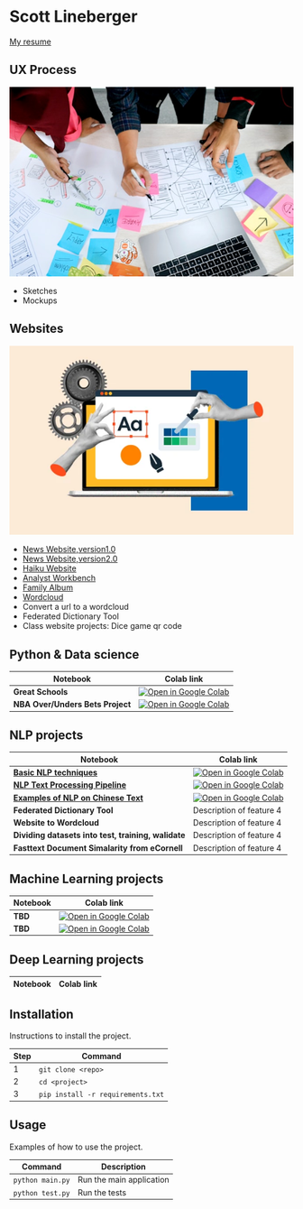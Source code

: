 # Scott Lineberger
[My resume](https://github.com/matsunagateitoku/Portfolio/blob/main/websites/Future%20Resume%20.pdf)

## UX Process
![## UX Process](./images/ux-indonesia-qC2n6RQU4Vw-unsplash.jpg)
- Sketches
- Mockups
  
## Websites
![## UX Process](./images/free-website-builder.webp)

- [News Website,version1.0](https://matsunagateitoku.github.io/news/)
- [News Website,version2.0](https://matsunagateitoku.github.io/STDP_News/)
- [Haiku Website](https://matsunagateitoku.github.io/Haiku-Website/)
- [Analyst Workbench](https://matsunagateitoku.github.io/Portfolio/websites/awb/awb.html)
- [Family Album](https://matsunagateitoku.github.io/family/)
- [Wordcloud](https://matsunagateitoku.github.io/news/wordcloud.html?)
- Convert a url to a wordcloud
- Federated Dictionary Tool
- Class website projects:
  Dice game
  qr code

## Python & Data science 
  
| Notebook          | Colab link                                  |
|-------------------|----------------------------------------------|
| **Great Schools**                              |  [![Open in Google Colab](https://colab.research.google.com/assets/colab-badge.svg)](https://colab.research.google.com/github/matsunagateitoku/Portfolio/blob/main/notebooks/VISTA%20Vision.ipynb)                     |
| **NBA Over/Unders Bets Project**     | [![Open in Google Colab](https://colab.research.google.com/assets/colab-badge.svg)](https://colab.research.google.com/github/matsunagateitoku/Portfolio/blob/main/notebooks/Text%20preprocessing%20pipeline%20%281%29.ipynb)                      |



## NLP projects

| Notebook          | Colab link                                  |
|-------------------|----------------------------------------------|
| **[Basic NLP techniques](https://github.com/matsunagateitoku/Portfolio/blob/main/notebooks/VISTA%20Vision.ipynb)**     |  [![Open in Google Colab](https://colab.research.google.com/assets/colab-badge.svg)](https://colab.research.google.com/github/matsunagateitoku/Portfolio/blob/main/notebooks/VISTA%20Vision.ipynb)                     |
| **[NLP Text Processing Pipeline](https://nbviewer.org/github/matsunagateitoku/Portfolio/blob/main/Text%20preprocessing%20pipeline%20%281%29.ipynb)**     | [![Open in Google Colab](https://colab.research.google.com/assets/colab-badge.svg)](https://colab.research.google.com/github/matsunagateitoku/Portfolio/blob/main/notebooks/Text%20preprocessing%20pipeline%20%281%29.ipynb)                      |
| **[Examples of NLP on Chinese Text](https://github.com/matsunagateitoku/Portfolio/blob/main/notebooks/Chinese%20Vista%20Vision%20for%20export.ipynb)**     | [![Open in Google Colab](https://colab.research.google.com/assets/colab-badge.svg)](https://colab.research.google.com/github/matsunagateitoku/Portfolio/blob/main/notebooks/Chinese%20Vista%20Vision%20for%20export.ipynb)                        |
| **Federated Dictionary Tool**     | Description of feature 4                     |
| **Website to Wordcloud**     | Description of feature 4                     |
| **Dividing datasets into test, training, walidate**     | Description of feature 4                     |
| **Fasttext Document Simalarity from eCornell**     | Description of feature 4                     |



    
## Machine Learning projects
| Notebook          | Colab link                                  |
|-------------------|----------------------------------------------|
| **TBD**                              |  [![Open in Google Colab](https://colab.research.google.com/assets/colab-badge.svg)](https://colab.research.google.com/github/matsunagateitoku/Portfolio/blob/main/notebooks/VISTA%20Vision.ipynb)                     |
| **TBD**     | [![Open in Google Colab](https://colab.research.google.com/assets/colab-badge.svg)](https://colab.research.google.com/github/matsunagateitoku/Portfolio/blob/main/notebooks/Text%20preprocessing%20pipeline%20%281%29.ipynb)                      |


## Deep Learning  projects
| Notebook          | Colab link                                  |
|-------------------|----------------------------------------------|




## Installation

Instructions to install the project.

| Step | Command             |
|------|---------------------|
| 1    | `git clone <repo>`   |
| 2    | `cd <project>`      |
| 3    | `pip install -r requirements.txt` |

## Usage

Examples of how to use the project.

| Command             | Description                      |
|---------------------|----------------------------------|
| `python main.py`    | Run the main application         |
| `python test.py`    | Run the tests                    |

